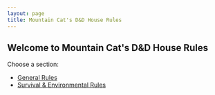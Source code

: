 ```yaml
---
layout: page
title: Mountain Cat's D&D House Rules
---
```


## Welcome to Mountain Cat's D&D House Rules

Choose a section:

- [General Rules](/pages/general/)
- [Survival & Environmental Rules](/pages/survival/)
